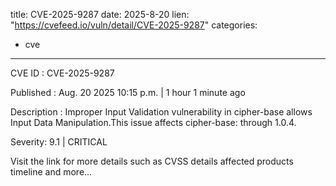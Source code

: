  
title: CVE-2025-9287
date: 2025-8-20
lien: "https://cvefeed.io/vuln/detail/CVE-2025-9287"
categories:
  - cve
---

CVE ID : CVE-2025-9287

Published :  Aug. 20
2025
10:15 p.m. | 1 hour
1 minute ago

Description : Improper Input Validation vulnerability in cipher-base allows Input Data Manipulation.This issue affects cipher-base: through 1.0.4.

Severity: 9.1 | CRITICAL

Visit the link for more details
such as CVSS details
affected products
timeline
and more...
